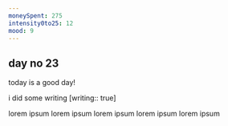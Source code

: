```yaml
---
moneySpent: 275
intensity0to25: 12
mood: 9
---
```

## day no 23
today is a good day!
 

i did some writing [writing:: true]

lorem ipsum lorem ipsum lorem ipsum lorem ipsum lorem ipsum
